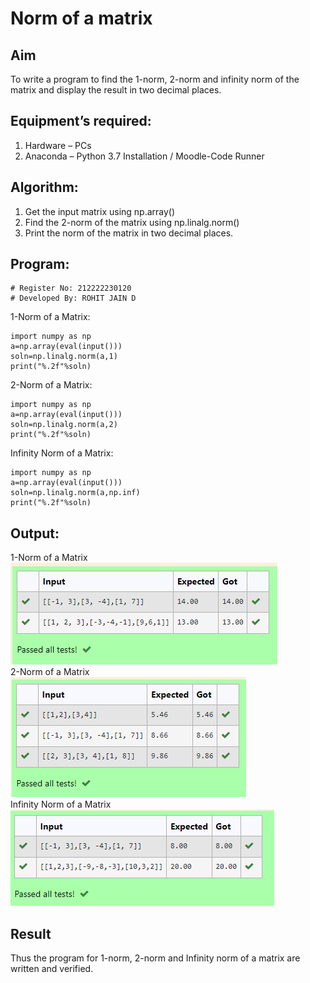 # Norm of a matrix
## Aim
To write a program to find the 1-norm, 2-norm and infinity norm of the matrix and display the result in two decimal places.
## Equipment’s required:
1.	Hardware – PCs
2.	Anaconda – Python 3.7 Installation / Moodle-Code Runner
## Algorithm:
1. Get the input matrix using np.array()   
2. Find the 2-norm of the matrix using np.linalg.norm()
3. Print the norm of the matrix in two decimal places.
## Program:
```
# Register No: 212222230120
# Developed By: ROHIT JAIN D
```
1-Norm of a Matrix:  
```
import numpy as np
a=np.array(eval(input()))
soln=np.linalg.norm(a,1)
print("%.2f"%soln)
```  
2-Norm of a Matrix:
```
import numpy as np
a=np.array(eval(input()))
soln=np.linalg.norm(a,2)
print("%.2f"%soln)
```  
Infinity Norm of a Matrix:
```
import numpy as np
a=np.array(eval(input()))
soln=np.linalg.norm(a,np.inf)
print("%.2f"%soln)
```
## Output:
1-Norm of a Matrix  
![OUTPUT](./images/output1.png)  
2-Norm of a Matrix  
![OUTPUT](./images/output2.png)  
Infinity Norm of a Matrix  
![OUTPUT](./images/output3.png)
## Result
Thus the program for 1-norm, 2-norm and Infinity norm of a matrix are written and verified.
